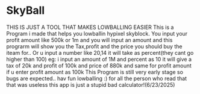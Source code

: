 # SkyBall
THIS IS JUST A TOOL THAT MAKES LOWBALLING EASIER
This is a Program i made that helps you lowballin hypixel skyblock.
You input your profit amount like 500k or 1m and you will input an amount and this prograrm will show you the Tax,profit and the price you should buy the iteam for..
Or u input a number like 20,14 it will take as percent(they cant go higher than 100) eg: i input an amount of 1M and percent as 10 it will give a tax of 20k and profit of 100k and price of 880k and same for profit amount if u enter profit amount as 100k 
This Program is still very early stage so bugs are expected..
hav fun lowballing :)
for all the person who read that that was useless this app is just a stupid bad calculator!(6/23/2025)
